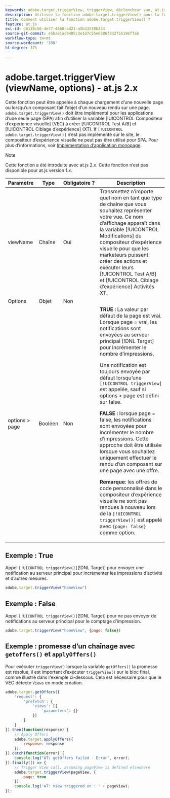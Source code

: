 ```yaml
---
keywords: adobe.target.triggerView, triggerView, déclencheur vue, at.js, fonctions, fonction, viewName, nom de la vue, adobe.target.triggerView1
description: Utilisez la fonction adobe.target.triggerView() pour la fonction [!DNL Adobe Target] Bibliothèque JavaScript at.js à utiliser dans les applications d’une seule page (SPA). (at.js 2.x)
title: Comment utiliser la fonction adobe.target.triggerView() ?
feature: at.js
exl-id: d6130c56-4e77-4668-ad21-a5b335f8b234
source-git-commit: e5bae1ac9485c3e1d7c55e6386f332755196ffab
workflow-type: tm+mt
source-wordcount: '338'
ht-degree: 37%

---
```


# adobe.target.triggerView (viewName, options) - at.js 2.x

Cette fonction peut être appelée à chaque chargement d’une nouvelle page ou lorsqu’un composant fait l’objet d’un nouveau rendu sur une page. `adobe.target.triggerView()` doit être implémenté pour les applications d’une seule page (SPA) afin d’utiliser la variable [!UICONTROL Compositeur d’expérience visuelle] (VEC) à créer [!UICONTROL Test A/B] et [!UICONTROL Ciblage d’expérience] (XT). If `[!UICONTROL adobe.target.triggerView()]` n’est pas implémenté sur le site, le compositeur d’expérience visuelle ne peut pas être utilisé pour SPA. Pour plus d’informations, voir [Implémentation d’application monopage](/help/dev/implement/client-side/atjs/how-to-deployatjs/target-atjs-single-page-application.md).

>[!NOTE]
>
>Cette fonction a été introduite avec at.js 2.*x*. Cette fonction n’est pas disponible pour at.js version 1.*x*.

| Paramètre | Type | Obligatoire ? | Description |
| --- | --- | --- | --- |
| viewName | Chaîne | Oui | Transmettez n’importe quel nom en tant que type de chaîne que vous souhaitez représenter votre vue. Ce nom d’affichage apparaît dans la variable [!UICONTROL Modifications] du compositeur d’expérience visuelle pour que les marketeurs puissent créer des actions et exécuter leurs [!UICONTROL Test A/B] et [!UICONTROL Ciblage d’expérience] Activités XT. |
| Options | Objet | Non |  |
| options > page | Booléen | Non | **TRUE :** La valeur par défaut de la page est vrai. Lorsque page = vrai, les notifications sont envoyées au serveur principal [!DNL Target] pour incrémenter le nombre d’impressions.<P>Une notification est toujours envoyée par défaut lorsqu’une `[!UICONTROL triggerView]` est appelée, sauf si options > page est défini sur false.<P>**FALSE :** lorsque page = false, les notifications sont envoyées pour incrémenter le nombre d’impressions. Cette approche doit être utilisée lorsque vous souhaitez uniquement effectuer le rendu d’un composant sur une page avec une offre.<P>**Remarque**: les offres de code personnalisé dans le compositeur d’expérience visuelle ne sont pas rendues à nouveau lors de la `[!UICONTROL triggerView()]` est appelé avec `{page: false}` comme option. |

## Exemple : True

Appel `[!UICONTROL triggerView()]`[!DNL Target] pour envoyer une notification au serveur principal pour incrémenter les impressions d’activité et d’autres mesures.

```javascript {line-numbers="true"}
adobe.target.triggerView("homeView")
```

## Exemple : False

Appel `[!UICONTROL triggerView()]`[!DNL Target] pour ne pas envoyer de notifications au serveur principal pour le comptage d’impression.

```javascript {line-numbers="true"}
adobe.target.triggerView("homeView", {page: false})
```

## Exemple : promesse d’un chaînage avec `getoffers()` et `applyOffers()`

Pour exécuter `triggerView()` lorsque la variable `getOffers()` la promesse est résolue, il est important d’exécuter `triggerView()` sur le bloc final, comme illustré dans l&#39;exemple ci-dessous. Cela est nécessaire pour que le VEC détecte `Views` en mode création.

```javascript {line-numbers="true"}
adobe.target.getOffers({
    'request': {
        'prefetch': {
            'views': [{
                'parameters': {}
            }]
        }
    }
}).then(function(response) {
    // Apply Offers
    adobe.target.applyOffers({
        response: response
    });
}).catch(function(error) {
    console.log("AT: getOffers failed - Error", error);
}).finally(() => {
    // Trigger View call, assuming pageView is defined elsewhere
    adobe.target.triggerView(pageView, {
        page: true
    });
    console.log('AT: View triggered on : ' + pageView);
});
```
